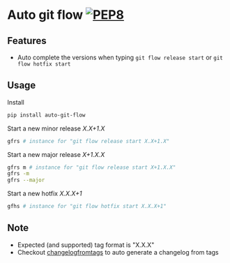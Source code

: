 Auto git flow
[![PEP8](https://img.shields.io/badge/code%20style-pep8-green.svg)](https://www.python.org/dev/peps/pep-0008/)
===

## Features

- Auto complete the versions when typing `git flow release start` or `git flow hotfix start`

## Usage

Install
```sh
pip install auto-git-flow
```

Start a new minor release *X.X+1.X*
```sh
gfrs # instance for "git flow release start X.X+1.X"
```

Start a new major release *X+1.X.X*
```sh
gfrs m # instance for "git flow release start X+1.X.X"
gfrs -m
gfrs --major
```

Start a new hotfix *X.X.X+1*
```sh
gfhs # instance for "git flow hotfix start X.X.X+1"
```

## Note

- Expected (and supported) tag format is "X.X.X"
- Checkout [changelogfromtags](https://gitlab.com/cdlr75/changelogfromtags) to auto generate a changelog from tags
